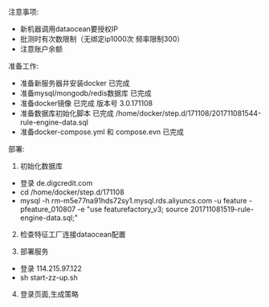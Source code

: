 注意事项:
- 新机器调用dataocean要授权IP
- 批测时有次数限制（无绑定ip1000次 频率限制300）
- 注意账户余额

准备工作:
- 准备新服务器并安装docker  已完成
- 准备mysql/mongodb/redis数据库   已完成
- 准备docker镜像  已完成  版本号 3.0.171108
- 准备数据库初始化脚本  已完成  /home/docker/step.d/171108/201711081544-rule-engine-data.sql
- 准备docker-compose.yml 和 compose.evn  已完成

部署:
1. 初始化数据库
- 登录 de.digcredit.com
- cd /home/docker/step.d/171108
- mysql -h rm-m5e77na91hds72sy1.mysql.rds.aliyuncs.com -u feature -pfeature_010807 -e "use featurefactory_v3; source 201711081519-rule-engine-data.sql;"

2. 检查特征工厂连接dataocean配置

3. 部署服务
- 登录 114.215.97.122
- sh start-zz-up.sh

4. 登录页面,生成策略
